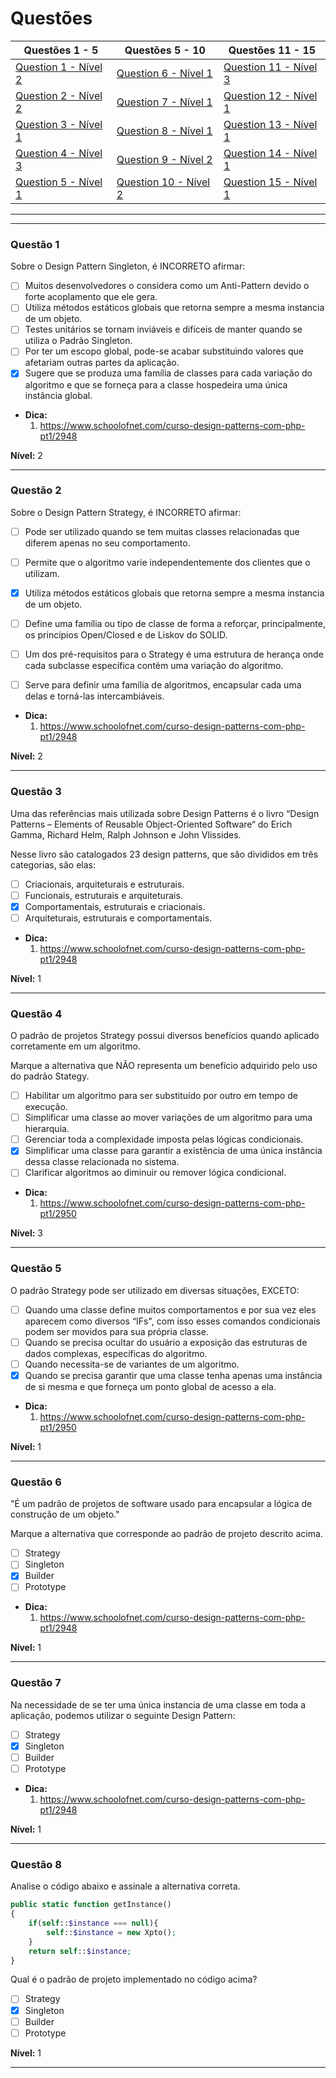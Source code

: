 # Questões

| Questões 1 - 5            | Questões 5 - 10             | Questões 11 - 15            |
|---------------------------|-----------------------------|-----------------------------|
| [Question 1 - Nível 2][1] | [Question 6 - Nível 1][6]   | [Question 11 - Nível 3][11] |
| [Question 2 - Nível 2][2] | [Question 7 - Nível 1][7]   | [Question 12 - Nível 1][12] |
| [Question 3 - Nível 1][3] | [Question 8 - Nível 1][8]   | [Question 13 - Nível 1][13] |
| [Question 4 - Nível 3][4] | [Question 9 - Nível 2][9]   | [Question 14 - Nível 1][14] |
| [Question 5 - Nível 1][5] | [Question 10 - Nível 2][10] | [Question 15 - Nível 1][15] |
                     
***

[1]:#questão-1
[2]:#questão-2
[3]:#questão-3
[4]:#questão-4
[5]:#questão-5
[6]:#questão-6
[7]:#questão-7
[8]:#questão-8
[9]:#questão-9
[10]:#questão-10
[11]:#questão-11
[12]:#questão-12
[13]:#questão-13
[14]:#questão-14
[15]:#questão-15

***

### Questão 1

Sobre o Design Pattern Singleton, é INCORRETO afirmar:

- [ ] Muitos desenvolvedores o considera como um Anti-Pattern devido o forte acoplamento que ele gera.
- [ ] Utiliza métodos estáticos globais que retorna sempre a mesma instancia de um objeto.
- [ ] Testes unitários se tornam inviáveis e difíceis de manter quando se utiliza o Padrão Singleton.
- [ ] Por ter um escopo global, pode-se acabar substituindo valores que afetariam outras partes da aplicação.
- [x] Sugere que se produza uma família de classes para cada variação do algoritmo e que se forneça para a classe hospedeira uma única instância global.

* **Dica:**
    1. <https://www.schoolofnet.com/curso-design-patterns-com-php-pt1/2948>

**Nível:** 2

***

### Questão 2

Sobre o Design Pattern Strategy, é INCORRETO afirmar:

- [ ] Pode ser utilizado quando se tem muitas classes relacionadas que diferem apenas no seu comportamento.
- [ ] Permite que o algoritmo varie independentemente dos clientes que o utilizam.
- [x] Utiliza métodos estáticos globais que retorna sempre a mesma instancia de um objeto.
- [ ] Define uma família ou tipo de classe de forma a reforçar, principalmente, os princípios Open/Closed e de Liskov do SOLID.
- [ ] Um dos pré-requisitos para o Strategy é uma estrutura de herança onde cada subclasse específica contém uma variação do algoritmo.
- [ ] Serve para definir uma família de algoritmos, encapsular cada uma delas e torná-las intercambiáveis.


* **Dica:**
    1. <https://www.schoolofnet.com/curso-design-patterns-com-php-pt1/2948>

**Nível:** 2

***

### Questão 3

Uma das referências mais utilizada sobre Design Patterns é o livro “Design Patterns – Elements of Reusable Object-Oriented Software“ do Erich Gamma, Richard Helm, Ralph Johnson e John Vlissides.

Nesse livro são catalogados 23 design patterns, que são divididos em três categorias, são elas:


- [ ] Criacionais, arquiteturais e estruturais.
- [ ] Funcionais, estruturais e arquiteturais.
- [x] Comportamentais, estruturais e criacionais.
- [ ] Arquiteturais, estruturais e comportamentais.

* **Dica:**
    1. <https://www.schoolofnet.com/curso-design-patterns-com-php-pt1/2948>

**Nível:** 1

***

### Questão 4

O padrão de projetos Strategy possui diversos benefícios quando aplicado corretamente em um algoritmo.

Marque a alternativa que NÂO representa um benefício adquirido pelo uso do padrão Stategy.


- [ ] Habilitar um algoritmo para ser substituído por outro em tempo de execução.
- [ ] Simplificar uma classe ao mover variações de um algoritmo para uma hierarquia.
- [ ] Gerenciar toda a complexidade imposta pelas lógicas condicionais.
- [x] Simplificar uma classe para garantir a existência de uma única instância dessa classe relacionada no sistema.
- [ ] Clarificar algoritmos ao diminuir ou remover lógica condicional.

* **Dica:**
    1. <https://www.schoolofnet.com/curso-design-patterns-com-php-pt1/2950>

**Nível:** 3

***

### Questão 5

O padrão Strategy pode ser utilizado em diversas situações, EXCETO:

- [ ] Quando uma classe define muitos comportamentos e por sua vez eles aparecem como diversos “IFs", com isso esses comandos condicionais podem ser movidos para sua própria classe.
- [ ] Quando se precisa ocultar do usuário a exposição das estruturas de dados complexas, específicas do algoritmo.
- [ ] Quando necessita-se de variantes de um algoritmo.
- [x] Quando se precisa garantir que uma classe tenha apenas uma instância de si mesma e que forneça um ponto global de acesso a ela.

* **Dica:**
    1. <https://www.schoolofnet.com/curso-design-patterns-com-php-pt1/2950>

**Nível:** 1

***

### Questão 6

"É um padrão de projetos de software usado para encapsular a lógica de construção de um objeto."

Marque a alternativa que corresponde ao padrão de projeto descrito acima.

- [ ] Strategy
- [ ] Singleton
- [x] Builder
- [ ] Prototype

* **Dica:**
    1. <https://www.schoolofnet.com/curso-design-patterns-com-php-pt1/2948>

**Nível:** 1

***

### Questão 7

Na necessidade de se ter uma única instancia de uma classe em toda a aplicação, podemos utilizar o seguinte Design Pattern:

- [ ] Strategy
- [x] Singleton
- [ ] Builder
- [ ] Prototype

* **Dica:**
    1. <https://www.schoolofnet.com/curso-design-patterns-com-php-pt1/2948>

**Nível:** 1

***

### Questão 8

Analise o código abaixo e assinale a alternativa correta.

```php
public static function getInstance()
{
    if(self::$instance === null){
        self::$instance = new Xpto();
    }
    return self::$instance;
}
```

Qual é o padrão de projeto implementado no código acima?

- [ ] Strategy
- [x] Singleton
- [ ] Builder
- [ ] Prototype

**Nível:** 1

***